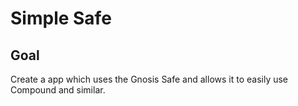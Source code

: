 # Simple Safe

## Goal
Create a app which uses the Gnosis Safe and allows it to easily use Compound and similar.

